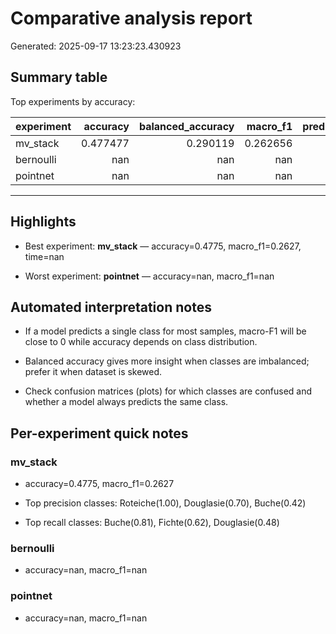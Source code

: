 # Comparative analysis report

Generated: 2025-09-17 13:23:23.430923

## Summary table

Top experiments by accuracy:



| experiment   |   accuracy |   balanced_accuracy |   macro_f1 |   prediction_time |
|:-------------|-----------:|--------------------:|-----------:|------------------:|
| mv_stack     |   0.477477 |            0.290119 |   0.262656 |               nan |
| bernoulli    | nan        |          nan        | nan        |               nan |
| pointnet     | nan        |          nan        | nan        |               nan |

---

## Highlights

- Best experiment: **mv_stack** — accuracy=0.4775, macro_f1=0.2627, time=nan

- Worst experiment: **pointnet** — accuracy=nan, macro_f1=nan

## Automated interpretation notes

- If a model predicts a single class for most samples, macro-F1 will be close to 0 while accuracy depends on class distribution.

- Balanced accuracy gives more insight when classes are imbalanced; prefer it when dataset is skewed.

- Check confusion matrices (plots) for which classes are confused and whether a model always predicts the same class.


## Per-experiment quick notes

### mv_stack

- accuracy=0.4775, macro_f1=0.2627

- Top precision classes: Roteiche(1.00), Douglasie(0.70), Buche(0.42)

- Top recall classes: Buche(0.81), Fichte(0.62), Douglasie(0.48)



### bernoulli

- accuracy=nan, macro_f1=nan



### pointnet

- accuracy=nan, macro_f1=nan


